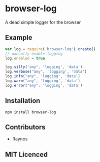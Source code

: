 # browser-log

A dead simple logger for the browser

## Example

``` js
var log = require('browser-log').create()
// manually enable logging
log.enabled = true

log.silly("any", 'logging', 'data')
log.verbose("any", 'logging', 'data')
log.info("any", 'logging', 'data')
log.warn("any", 'logging', 'data')
log.error("any", 'logging', 'data')
```

## Installation

`npm install browser-log`

## Contributors

 - Raynos

## MIT Licenced